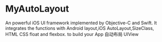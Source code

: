 # MyAutoLayout
 An powerful iOS UI framework implemented by Objective-C and Swift. It integrates the functions with Android layout,iOS AutoLayout,SizeClass, HTML CSS float and flexbox. to build your App 自动布局 UIView
